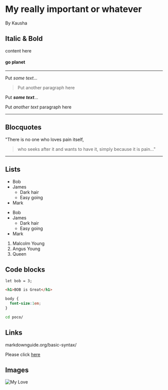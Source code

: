 # My really important or whatever
By Kausha

## Italic & Bold
content here

#### go planet
-----

Put *some text*...
<br>
>Put another paragraph here

Put ***some text***...

Put _another text_ paragraph here

---
## Blocquotes

"There is no one who loves pain itself, 

>who seeks after it and wants to have it, simply because it is pain..."

---
## Lists

- Bob 
- James
  - Dark hair
  - Easy going
- Mark

* Bob 
* James
  - Dark hair
  - Easy going
* Mark

1. Malcolm Young
2. Angus Young
3. Queen

## Code blocks

```
let bob = 3;

```

```html
<h1>BOB is Great</h1>

```
```CSS
body {
  font-size:1em;
}
```

```bash
cd poco/

```

## Links
markdownguide.org/basic-syntax/

Please click [here](markdownguide.org/basic-syntax/)


## Images
![My Love](https://thehorse.com/wp-content/uploads/2017/01/iStock-510488648.jpg)
